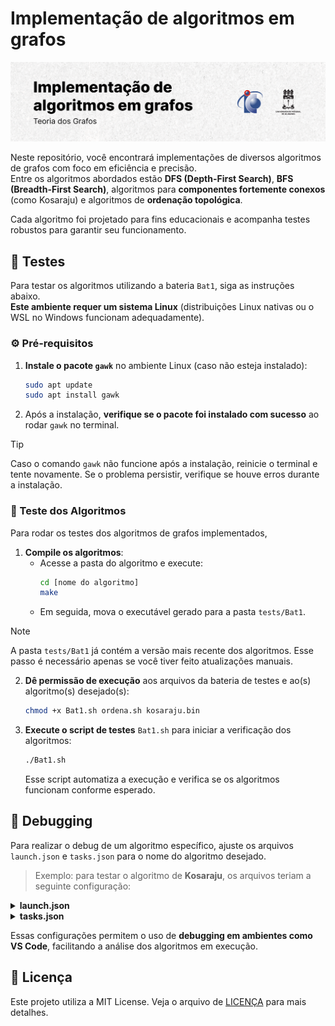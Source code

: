 # Implementação de algoritmos em grafos

<picture>
  <source media="(prefers-color-scheme: dark)" srcset="./.github/cover.png">
  <source media="(prefers-color-scheme: light)" srcset="./.github/cover_light.png">
  <img alt="Implementação de algoritmos em grafos" src="/.github/cover_light.png">
</picture>

Neste repositório, você encontrará implementações de diversos algoritmos de grafos com foco em eficiência e precisão.  
Entre os algoritmos abordados estão **DFS (Depth-First Search)**, **BFS (Breadth-First Search)**, algoritmos para **componentes fortemente conexos** (como Kosaraju) e algoritmos de **ordenação topológica**.

Cada algoritmo foi projetado para fins educacionais e acompanha testes robustos para garantir seu funcionamento.

## 🧪 Testes

Para testar os algoritmos utilizando a bateria `Bat1`, siga as instruções abaixo.  
**Este ambiente requer um sistema Linux** (distribuições Linux nativas ou o WSL no Windows funcionam adequadamente).

### ⚙️ Pré-requisitos

1. **Instale o pacote `gawk`** no ambiente Linux (caso não esteja instalado):
    ```bash
    sudo apt update
    sudo apt install gawk
    ```
2. Após a instalação, **verifique se o pacote foi instalado com sucesso** ao rodar `gawk` no terminal.

> [!TIP]  
Caso o comando `gawk` não funcione após a instalação, reinicie o terminal e tente novamente. Se o problema persistir, verifique se houve erros durante a instalação.

### 🧩 Teste dos Algoritmos
Para rodar os testes dos algoritmos de grafos implementados,

1. **Compile os algoritmos**:
    - Acesse a pasta do algoritmo e execute:
      ```bash
      cd [nome do algoritmo]
      make
      ```
    - Em seguida, mova o executável gerado para a pasta `tests/Bat1`.

> [!NOTE]  
A pasta `tests/Bat1` já contém a versão mais recente dos algoritmos. Esse passo é necessário apenas se você tiver feito atualizações manuais.

2. **Dê permissão de execução** aos arquivos da bateria de testes e ao(s) algoritmo(s) desejado(s):
    ```bash
    chmod +x Bat1.sh ordena.sh kosaraju.bin
    ```

3. **Execute o script de testes** `Bat1.sh` para iniciar a verificação dos algoritmos:
    ```bash
    ./Bat1.sh
    ```
   Esse script automatiza a execução e verifica se os algoritmos funcionam conforme esperado.

## 🐞 Debugging

Para realizar o debug de um algoritmo específico, ajuste os arquivos `launch.json` e `tasks.json` para o nome do algoritmo desejado.

> Exemplo: para testar o algoritmo de **Kosaraju**, os arquivos teriam a seguinte configuração:

<details>
  <summary><strong>launch.json</strong></summary>

  ```json
  {
      "configurations": [
          {
              // ...
              "program": "${workspaceFolder}/kosaraju/kosaraju.bin",
              "args": [
                  "-f",
                  "graph.dat"
              ],
              // ...
          }
      ]
  }
  ```
</details>

<details>
  <summary><strong>tasks.json</strong></summary>

  ```json
  {
      "version": "2.0.0",
      "tasks": [
          {
              // ...
              "options": {
                  "cwd": "${workspaceFolder}/kosaraju"
              },
              // ...
          }
      ]
  }
  ```
</details>

Essas configurações permitem o uso de **debugging em ambientes como VS Code**, facilitando a análise dos algoritmos em execução.



## 📝 Licença

Este projeto utiliza a MIT License. Veja o arquivo de [LICENÇA](LICENSE) para mais detalhes.